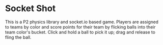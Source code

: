 # Socket Shot

This is a P2 physics library and socket.io based game. Players are assigned to teams by color and score points for their team by flicking balls into their team color's bucket. Click and hold a ball to pick it up; drag and release to fling the ball. 